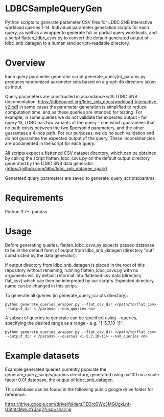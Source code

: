 # LDBCSampleQueryGen

Python scripts to generate parameter CSV files for LDBC SNB Interactive workload queries 1-14. Individual parameter generation scripts for each query, as well as a wrapper to generate full or partial query workloads, and a script flatten_ldbc_csvs.py to convert the default generated output of ldbc_snb_datagen to a human (and script)-readable directory.

# Overview

Each query parameter generator script generate_query(n)_params.py produces randomized parameter sets based on a graph db directory taken as input.

Query parameters are constructed in accordance with LDBC SNB documentation: https://ldbcouncil.org/ldbc_snb_docs/workload-interactive-v2.pdf in some cases the parameter generation is simplified to reduce computation time, and as these queries are intended for testing. For example, in some queries we do not validate the expected output - for query 13, LDBC has two variants of the query - one which guarantees that no path exists between the two $personId parameters, and the other guarantees a 4-hop path. For our purposes, we do no such validation and do not guarantee the expected output of the query. These inconsistencies are documented in the script for each query.

All scripts expect a flattened CSV dataset directory, which can be obtained by calling the script flatten_ldbc_csvs.py on the default output directory generated by the LDBC SNB data generator (https://github.com/ldbc/ldbc_snb_datagen_spark).

Generated query parameters are saved to generate_query_scripts/params.

# Requirements

Python 3.7+, pandas

# Usage

Before generating queries, flatten_ldbc_csvs.py expects passed database to be in the default form of output from ldbc_snb_datagen (directory "out" constructed by the data generator).

If output directory from ldbc_snb_datagen is placed in the root of this repository without renaming, running flatten_ldbc_csvs.py with no arguments will by default reformat into flattened csv data (directory flat_csv) which can then be interpreted by our scripts. Expected directory name can be changed in this script.

To generate all queries (in generate_query_scripts directory):

    python generate_queries_wrapper.py --flat_csv_dir </path/to/flat_csv> --output_dir <./params> --num_queries <n>

A subset of queries to generate can be specified using --queries, specifying the desired range as a range - e.g. "1-5,7,10-11":

    python generate_queries_wrapper.py --flat_csv_dir </path/to/flat_csv> --output_dir <./params> --queries <1-5,7,10-11> --num_queries <n>

# Example datasets

Example generated queries currently populate the generate_query_scripts/params directory, generated using n=100 on a scale factor 0.01 database, the output of ldbc_snb_datagen.

This database can be found in the following public google drive folder for reference:

https://drive.google.com/drive/folders/1EOrcDWx3MGUgkLnf-UStntcMwuzYJaq2?usp=sharing

